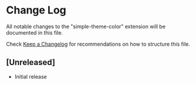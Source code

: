 # Change Log

All notable changes to the "simple-theme-color" extension will be documented in this file.

Check [Keep a Changelog](http://keepachangelog.com/) for recommendations on how to structure this file.

## [Unreleased]

- Initial release
